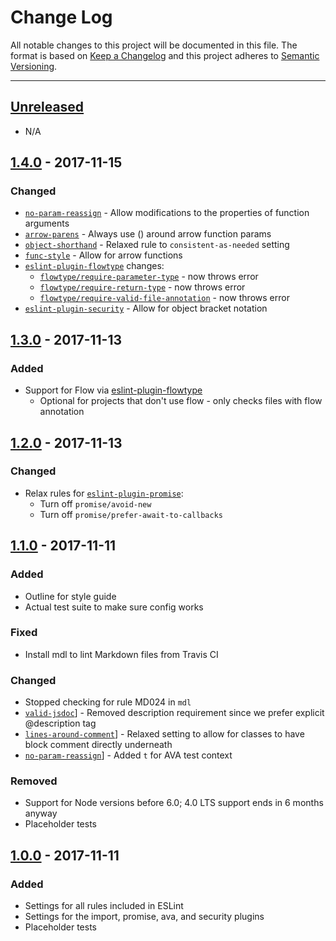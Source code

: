 # Change Log

All notable changes to this project will be documented in this file. The format is based on
[Keep a Changelog](http://keepachangelog.com/en/1.0.0/) and this project adheres to
[Semantic Versioning](http://semver.org/spec/v2.0.0.html).

---

## [Unreleased](https://github.com/greylocklabs/js/compare/1.4.0...HEAD)

- N/A

## [1.4.0](https://github.com/greylocklabs/js/compare/1.3.0...1.4.0) - 2017-11-15

### Changed

- [`no-param-reassign`](https://eslint.org/docs/rules/no-param-reassign) - Allow modifications to the properties of function arguments
- [`arrow-parens`](https://eslint.org/docs/rules/arrow-parens) - Always use () around arrow function params
- [`object-shorthand`](https://eslint.org/docs/rules/object-shorthand) - Relaxed rule to `consistent-as-needed` setting
- [`func-style`](https://eslint.org/docs/rules/func-style) - Allow for arrow functions
- [`eslint-plugin-flowtype`](https://github.com/gajus/eslint-plugin-flowtype) changes:
    - [`flowtype/require-parameter-type`](https://github.com/gajus/eslint-plugin-flowtype#eslint-plugin-flowtype-rules-require-parameter-type) - now throws error
    - [`flowtype/require-return-type`](https://github.com/gajus/eslint-plugin-flowtype#eslint-plugin-flowtype-rules-require-return-type) - now throws error
    - [`flowtype/require-valid-file-annotation`](https://github.com/gajus/eslint-plugin-flowtype#require-valid-file-annotation) - now throws error
- [`eslint-plugin-security`](https://github.com/nodesecurity/eslint-plugin-security) - Allow for object bracket notation

## [1.3.0](https://github.com/greylocklabs/js/compare/1.2.0...1.3.0) - 2017-11-13

### Added

- Support for Flow via [eslint-plugin-flowtype](https://github.com/gajus/eslint-plugin-flowtype)
    - Optional for projects that don't use flow - only checks files with flow annotation

## [1.2.0](https://github.com/greylocklabs/js/compare/1.1.0...1.2.0) - 2017-11-13

### Changed

- Relax rules for [`eslint-plugin-promise`](https://github.com/xjamundx/eslint-plugin-promise):
    - Turn off `promise/avoid-new`
    - Turn off `promise/prefer-await-to-callbacks`

## [1.1.0](https://github.com/greylocklabs/js/compare/1.0.0...1.1.0) - 2017-11-11

### Added

- Outline for style guide
- Actual test suite to make sure config works

### Fixed

- Install mdl to lint Markdown files from Travis CI

### Changed

- Stopped checking for rule MD024 in `mdl`
- [`valid-jsdoc`](https://eslint.org/docs/rules/valid-jsdoc)] - Removed description requirement since we prefer explicit @description tag
- [`lines-around-comment`](https://eslint.org/docs/rules/lines-around-comment)] - Relaxed setting to allow for classes to have block comment directly underneath
- [`no-param-reassign`](https://eslint.org/docs/rules/no-param-reassign)] - Added `t` for AVA test context

### Removed

- Support for Node versions before 6.0; 4.0 LTS support ends in 6 months anyway
- Placeholder tests

## [1.0.0](https://github.com/greylocklabs/js/releases/tag/1.0.0) - 2017-11-11

### Added

- Settings for all rules included in ESLint
- Settings for the import, promise, ava, and security plugins
- Placeholder tests

